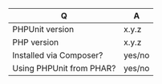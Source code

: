 | Q                        | A
| ------------------------ | -----
| PHPUnit version          | x.y.z
| PHP version              | x.y.z
| Installed via Composer?  | yes/no
| Using PHPUnit from PHAR? | yes/no

<!--
- Please fill in this template according to your issue.
- Please post code as text (using proper markup). Do not post screenshots of code.
- For support request or how-tos, visit https://phpunit.de/support.html
- Otherwise, replace this comment by the description of your issue.
-->

